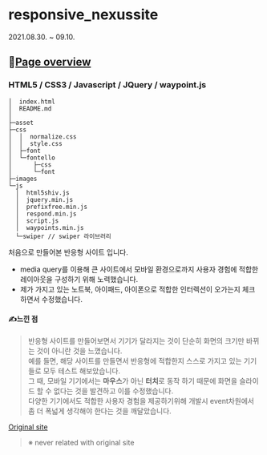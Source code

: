# responsive_nexussite

2021.08.30. ~ 09.10.

## 📌[Page overview](https://sinri0809.github.io/responsive_nexussite/)

### HTML5 / CSS3 / Javascript / JQuery / waypoint.js

```
│  index.html
│  README.md
│
├─asset
├─css
│  │  normalize.css
│  │  style.css
│  ├─font
│  └─fontello
│      ├─css
│      └─font
├─images
└─js
  │  html5shiv.js
  │  jquery.min.js
  │  prefixfree.min.js
  │  respond.min.js
  │  script.js
  │  waypoints.min.js
  └─swiper // swiper 라이브러리

```

처음으로 만들어본 반응형 사이트 입니다.

- media query를 이용해 큰 사이트에서 모바일 환경으로까지 사용자 경험에 적합한 레이아웃을 구성하기 위해 노력했습니다.
- 제가 가지고 있는 노트북, 아이패드, 아이폰으로 적합한 인터렉션이 오가는지 체크하면서 수정했습니다.

#### ✍느낀 점

> 반응형 사이트를 만들어보면서 기기가 달라지는 것이 단순히 화면의 크기만 바뀌는 것이 아니란 것을 느꼈습니다.  
> 예를 들면, 해당 사이트를 만들면서 반응형에 적합한지 스스로 가지고 있는 기기들로 모두 테스트 해보았습니다.  
> 그 때, 모바일 기기에서는 **마우스**가 아닌 **터치**로 동작 하기 때문에 화면을 슬라이드 할 수 없다는 것을 발견하고 이를 수정했습니다.  
> 다양한 기기에서도 적합한 사용자 경험을 제공하기위해 개발시 event차원에서 좀 더 폭넓게 생각해야 한다는 것을 깨달았습니다.

[Original site](https://nexus-official.com/)

> ※ never related with original site

